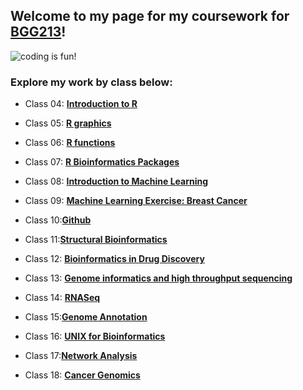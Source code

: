## Welcome to my page for my coursework for [BGG213](https://bioboot.github.io/bggn213_S19/)!

![coding is fun!](https://i.redd.it/3aea98bee4a11.jpg)

### Explore my work by class below:

- Class 04: [**Introduction to R**](https://github.com/macatbu/bggn213/blob/master/Class%204:%20R%20Basics/Class_4-_In_Class_Exercise.md)

- Class 05: [**R graphics**]()

- Class 06: [**R functions**]()

- Class 07: [**R Bioinformatics Packages**]()

- Class 08: [**Introduction to Machine Learning**]()

- Class 09: [**Machine Learning Exercise: Breast Cancer**](https://github.com/macatbu/bggn213/blob/master/class09/Class_09_Breast_Cancer_Activity.md)

- Class 10:[**Github**](https://github.com/macatbu/)

- Class 11:[**Structural Bioinformatics**](https://github.com/macatbu/bggn213/blob/master/class11/Class_11.md)

- Class 12: [**Bioinformatics in Drug Discovery**]()

- Class 13: [**Genome informatics and high throughput sequencing**]()

- Class 14: [**RNASeq**]()

- Class 15:[**Genome Annotation**]()

- Class 16: [**UNIX for Bioinformatics**]()

- Class 17:[**Network Analysis**]()

- Class 18: [**Cancer Genomics**]()




